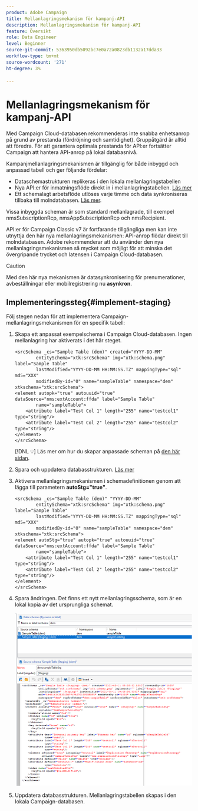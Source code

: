 ```yaml
---
product: Adobe Campaign
title: Mellanlagringsmekanism för kampanj-API
description: Mellanlagringsmekanism för kampanj-API
feature: Översikt
role: Data Engineer
level: Beginner
source-git-commit: 5363950db5092bc7e0a72a0823db1132a17dda33
workflow-type: tm+mt
source-wordcount: '271'
ht-degree: 3%

---
```


# Mellanlagringsmekanism för kampanj-API

Med Campaign Cloud-databasen rekommenderas inte snabba enhetsanrop på grund av prestanda (fördröjning och samtidighet). Gruppåtgärd är alltid att föredra. För att garantera optimala prestanda för API:er fortsätter Campaign att hantera API-anrop på lokal databasnivå.

Kampanjmellanlagringsmekanismen är tillgänglig för både inbyggd och anpassad tabell och ger följande fördelar:

* Dataschemastrukturen replikeras i den lokala mellanlagringstabellen
* Nya API:er för inmatningsflöde direkt in i mellanlagringstabellen. [Läs mer](new-apis.md)
* Ett schemalagt arbetsflöde utlöses varje timme och data synkroniseras tillbaka till molndatabasen. [Läs mer](../config/replication.md).

Vissa inbyggda scheman är som standard mellanlagrade, till exempel nmsSubscriptionRcp, nmsAppSubscriptionRcp och nmsRecipient.

API:er för Campaign Classic v7 är fortfarande tillgängliga men kan inte utnyttja den här nya mellanlagringsmekanismen: API-anrop flödar direkt till molndatabasen. Adobe rekommenderar att du använder den nya mellanlagringsmekanismen så mycket som möjligt för att minska det övergripande trycket och latensen i Campaign Cloud-databasen.

>[!CAUTION]
>
>Med den här nya mekanismen är datasynkronisering för prenumerationer, avbeställningar eller mobilregistrering nu **asynkron**.


## Implementeringssteg{#implement-staging}

Följ stegen nedan för att implementera Campaign-mellanlagringsmekanismen för en specifik tabell:

1. Skapa ett anpassat exempelschema i Campaign Cloud-databasen. Ingen mellanlagring har aktiverats i det här steget.

   ```
   <srcSchema _cs="Sample Table (dem)" created="YYYY-DD-MM"
           entitySchema="xtk:srcSchema" img="xtk:schema.png" label="Sample Table"
           lastModified="YYYY-DD-MM HH:MM:SS.TZ" mappingType="sql" md5="XXX"
           modifiedBy-id="0" name="sampleTable" namespace="dem" xtkschema="xtk:srcSchema">
   <element autopk="true" autouuid="true" dataSource="nms:extAccount:ffda" label="Sample Table"
           name="sampleTable">
       <attribute label="Test Col 1" length="255" name="testcol1" type="string"/>
       <attribute label="Test Col 2" length="255" name="testcol2" type="string"/>
   </element>
   </srcSchema>
   ```

   [!DNL :bulb:] Läs mer om hur du skapar anpassade scheman på  [den här sidan](create-schema.md).

1. Spara och uppdatera databasstrukturen.  [Läs mer](update-database-structure.md)

1. Aktivera mellanlagringsmekanismen i schemadefinitionen genom att lägga till parametern **autoStg=&quot;true&quot;**.

   ```
   <srcSchema _cs="Sample Table (dem)" "YYYY-DD-MM"
           entitySchema="xtk:srcSchema" img="xtk:schema.png" label="Sample Table"
           lastModified="YYYY-DD-MM HH:MM:SS.TZ" mappingType="sql" md5="XXX"
           modifiedBy-id="0" name="sampleTable" namespace="dem" xtkschema="xtk:srcSchema">
   <element autoStg="true" autopk="true" autouuid="true" dataSource="nms:extAccount:ffda" label="Sample Table"
           name="sampleTable">
       <attribute label="Test Col 1" length="255" name="testcol1" type="string"/>
       <attribute label="Test Col 2" length="255" name="testcol2" type="string"/>
   </element>
   </srcSchema>
   ```

1. Spara ändringen. Det finns ett nytt mellanlagringsschema, som är en lokal kopia av det ursprungliga schemat.

   ![](assets/staging-mechanism.png)

1. Uppdatera databasstrukturen. Mellanlagringstabellen skapas i den lokala Campaign-databasen.
